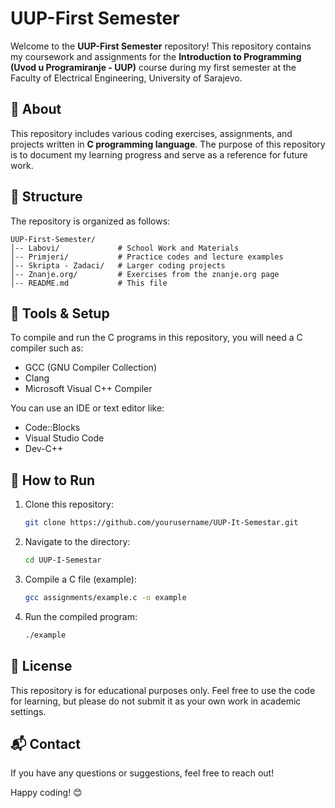 # UUP-First Semester

Welcome to the **UUP-First Semester** repository! This repository contains my coursework and assignments for the **Introduction to Programming (Uvod u Programiranje - UUP)** course during my first semester at the Faculty of Electrical Engineering, University of Sarajevo.

## 📌 About
This repository includes various coding exercises, assignments, and projects written in **C programming language**. The purpose of this repository is to document my learning progress and serve as a reference for future work.

## 📁 Structure
The repository is organized as follows:

```
UUP-First-Semester/
│-- Labovi/             # School Work and Materials
│-- Primjeri/           # Practice codes and lecture examples
│-- Skripta - Zadaci/   # Larger coding projects
│-- Znanje.org/         # Exercises from the znanje.org page
│-- README.md           # This file
```

## 🔧 Tools & Setup
To compile and run the C programs in this repository, you will need a C compiler such as:
- GCC (GNU Compiler Collection)
- Clang
- Microsoft Visual C++ Compiler

You can use an IDE or text editor like:
- Code::Blocks
- Visual Studio Code
- Dev-C++

## 🚀 How to Run
1. Clone this repository:
   ```sh
   git clone https://github.com/yourusername/UUP-It-Semestar.git
   ```
2. Navigate to the directory:
   ```sh
   cd UUP-I-Semestar
   ```
3. Compile a C file (example):
   ```sh
   gcc assignments/example.c -o example
   ```
4. Run the compiled program:
   ```sh
   ./example
   ```

## 📜 License
This repository is for educational purposes only. Feel free to use the code for learning, but please do not submit it as your own work in academic settings.

## 📬 Contact
If you have any questions or suggestions, feel free to reach out!

Happy coding! 😊

